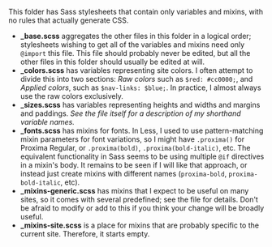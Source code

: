 This folder has Sass stylesheets that contain only variables and mixins, with no rules that actually generate CSS.

- **_base.scss** aggregates the other files in this folder in a logical order; stylesheets wishing to get all of the variables and mixins need only `@import` this file. This file should probably never be edited, but all the other files in this folder should usually be edited at will.
- **_colors.scss** has variables representing site colors. I often attempt to divide this into two sections: *Raw colors* such as `$red: #cc0000;`, and *Applied colors*, such as `$nav-links: $blue;`. In practice, I almost always use the raw colors exclusively.
- **_sizes.scss** has variables representing heights and widths and margins and paddings. *See the file itself for a description of my shorthand variable names.*
- **_fonts.scss** has mixins for fonts. In Less, I used to use pattern-matching mixin parameters for font variations, so I might have `.proxima()` for Proxima Regular, or `.proxima(bold)`, `.proxima(bold-italic)`, etc. The equivalent functionality in Sass seems to be using multiple `@if` directives in a mixin's body. It remains to be seen if I will like that approach, or instead just create mixins with different names (`proxima-bold`, `proxima-bold-italic`, etc).
- **_mixins-generic.scss** has mixins that I expect to be useful on many sites, so it comes with several predefined; see the file for details. Don't be afraid to modify or add to this if you think your change will be broadly useful.
- **_mixins-site.scss** is a place for mixins that are probably specific to the current site. Therefore, it starts empty.